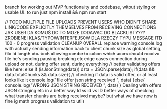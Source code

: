 branch for working out MVP functionality and codebase, witout styling or usable UI.
to run just npm install && npm run start

// TODO
MULTIPLE FILE UPLOADS
PREVENT USERS WHO DIDN'T SHARE LINK/CODE EXPLICITLY THEMSELVES FROM RECEIVING CONNECTIONS
JAK USER DA KOMUŚ DC TO MOZE DODAWAC DO BLACKLISTY???
ZROBIENEI KLAS/TYPOW/INTERFEJSOW DLA RZECZY TYPU MESSAGE ITD
100 - 0 progress validation
CLEANUP OVERALL
replace warning console.log with actually sending information back to client
chunk size as global setting, file id length etc.
tech allowing sender to select which users should receive file he's sending
pausing breaking etc edge cases connection during upload or not, during offer sent, during everything
// better validating offers like here:
    else if (isJsonString(data)) 
      data = JSON.parse(data);
      if(data && data.totalChunks && data.size){ // checking if data is valid offer, or at least looks like it
        console.log("file offer json string received ", data)
      }else{
        console.log("WRONG JSON STRING RECEIVED ", data)
      }
Dealing with offers JSON stringing etc in a better way
Id vs id vs ID
better ways of checking what transfer chunks are being received maybe? but what we have now is fine ig
math progress validation to utils